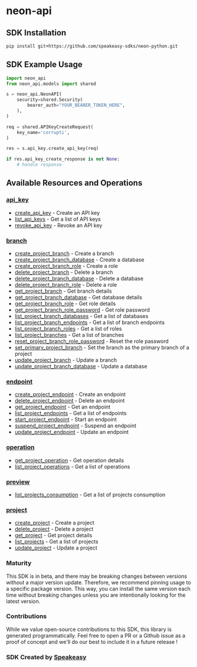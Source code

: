# neon-api

<!-- Start SDK Installation -->
## SDK Installation

```bash
pip install git+https://github.com/speakeasy-sdks/neon-python.git
```
<!-- End SDK Installation -->

## SDK Example Usage
<!-- Start SDK Example Usage -->
```python
import neon_api
from neon_api.models import shared

s = neon_api.NeonAPI(
    security=shared.Security(
        bearer_auth="YOUR_BEARER_TOKEN_HERE",
    ),
)

req = shared.APIKeyCreateRequest(
    key_name='corrupti',
)

res = s.api_key.create_api_key(req)

if res.api_key_create_response is not None:
    # handle response
```
<!-- End SDK Example Usage -->

<!-- Start SDK Available Operations -->
## Available Resources and Operations


### [api_key](docs/apikey/README.md)

* [create_api_key](docs/apikey/README.md#create_api_key) - Create an API key
* [list_api_keys](docs/apikey/README.md#list_api_keys) - Get a list of API keys
* [revoke_api_key](docs/apikey/README.md#revoke_api_key) - Revoke an API key

### [branch](docs/branch/README.md)

* [create_project_branch](docs/branch/README.md#create_project_branch) - Create a branch
* [create_project_branch_database](docs/branch/README.md#create_project_branch_database) - Create a database
* [create_project_branch_role](docs/branch/README.md#create_project_branch_role) - Create a role
* [delete_project_branch](docs/branch/README.md#delete_project_branch) - Delete a branch
* [delete_project_branch_database](docs/branch/README.md#delete_project_branch_database) - Delete a database
* [delete_project_branch_role](docs/branch/README.md#delete_project_branch_role) - Delete a role
* [get_project_branch](docs/branch/README.md#get_project_branch) - Get branch details
* [get_project_branch_database](docs/branch/README.md#get_project_branch_database) - Get database details
* [get_project_branch_role](docs/branch/README.md#get_project_branch_role) - Get role details
* [get_project_branch_role_password](docs/branch/README.md#get_project_branch_role_password) - Get role password
* [list_project_branch_databases](docs/branch/README.md#list_project_branch_databases) - Get a list of databases
* [list_project_branch_endpoints](docs/branch/README.md#list_project_branch_endpoints) - Get a list of branch endpoints
* [list_project_branch_roles](docs/branch/README.md#list_project_branch_roles) - Get a list of roles
* [list_project_branches](docs/branch/README.md#list_project_branches) - Get a list of branches
* [reset_project_branch_role_password](docs/branch/README.md#reset_project_branch_role_password) - Reset the role password
* [set_primary_project_branch](docs/branch/README.md#set_primary_project_branch) - Set the branch as the primary branch of a project
* [update_project_branch](docs/branch/README.md#update_project_branch) - Update a branch
* [update_project_branch_database](docs/branch/README.md#update_project_branch_database) - Update a database

### [endpoint](docs/endpoint/README.md)

* [create_project_endpoint](docs/endpoint/README.md#create_project_endpoint) - Create an endpoint
* [delete_project_endpoint](docs/endpoint/README.md#delete_project_endpoint) - Delete an endpoint
* [get_project_endpoint](docs/endpoint/README.md#get_project_endpoint) - Get an endpoint
* [list_project_endpoints](docs/endpoint/README.md#list_project_endpoints) - Get a list of endpoints
* [start_project_endpoint](docs/endpoint/README.md#start_project_endpoint) - Start an endpoint
* [suspend_project_endpoint](docs/endpoint/README.md#suspend_project_endpoint) - Suspend an endpoint
* [update_project_endpoint](docs/endpoint/README.md#update_project_endpoint) - Update an endpoint

### [operation](docs/operation/README.md)

* [get_project_operation](docs/operation/README.md#get_project_operation) - Get operation details
* [list_project_operations](docs/operation/README.md#list_project_operations) - Get a list of operations

### [preview](docs/preview/README.md)

* [list_projects_consumption](docs/preview/README.md#list_projects_consumption) - Get a list of projects consumption

### [project](docs/project/README.md)

* [create_project](docs/project/README.md#create_project) - Create a project
* [delete_project](docs/project/README.md#delete_project) - Delete a project
* [get_project](docs/project/README.md#get_project) - Get project details
* [list_projects](docs/project/README.md#list_projects) - Get a list of projects
* [update_project](docs/project/README.md#update_project) - Update a project
<!-- End SDK Available Operations -->

### Maturity

This SDK is in beta, and there may be breaking changes between versions without a major version update. Therefore, we recommend pinning usage
to a specific package version. This way, you can install the same version each time without breaking changes unless you are intentionally
looking for the latest version.

### Contributions

While we value open-source contributions to this SDK, this library is generated programmatically.
Feel free to open a PR or a Github issue as a proof of concept and we'll do our best to include it in a future release !

### SDK Created by [Speakeasy](https://docs.speakeasyapi.dev/docs/using-speakeasy/client-sdks)
